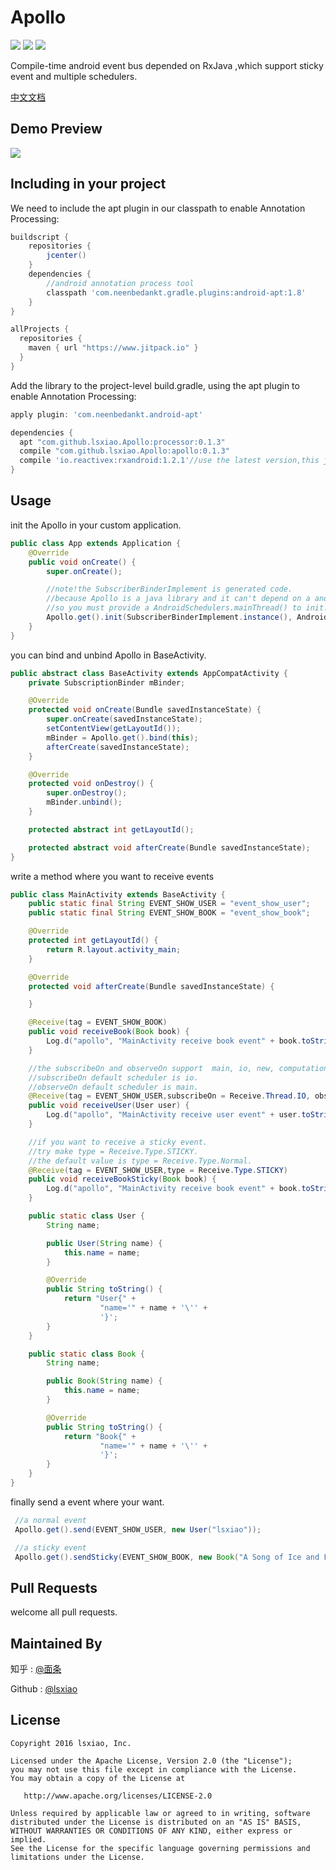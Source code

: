 # Apollo
[![](https://jitpack.io/v/lsxiao/Apollo.svg)](https://jitpack.io/#lsxiao/Apollo)
<a href="http://www.methodscount.com/?lib=com.github.lsxiao.Apollo%3Aapollo%3A0.1.2"><img src="https://img.shields.io/badge/Methods count-core: 93 | deps: 5492-e91e63.svg"/></a>
<a href="http://www.methodscount.com/?lib=com.github.lsxiao.Apollo%3Aapollo%3A0.1.2"><img src="https://img.shields.io/badge/Size-13 KB-e91e63.svg"/></a>


Compile-time android event bus depended on RxJava ,which support sticky event and multiple schedulers.

[中文文档](https://github.com/lsxiao/Apollo/blob/master/README-zh-CN.md)

## Demo Preview
![](https://raw.githubusercontent.com/lsxiao/Apollo/master/demo.gif?raw=true)


## Including in your project
We need to include the apt plugin in our classpath to enable Annotation Processing:

```groovy
buildscript {
    repositories {
        jcenter()
    }
    dependencies {
        //android annotation process tool
        classpath 'com.neenbedankt.gradle.plugins:android-apt:1.8'
    }
}

allProjects {
  repositories {
    maven { url "https://www.jitpack.io" }
  }
}
```

Add the library to the project-level build.gradle, using the apt plugin to enable Annotation Processing:


```groovy
apply plugin: 'com.neenbedankt.android-apt'

dependencies {
  apt "com.github.lsxiao.Apollo:processor:0.1.3"
  compile "com.github.lsxiao.Apollo:apollo:0.1.3"
  compile 'io.reactivex:rxandroid:1.2.1'//use the latest version,this just a simple.
}

```

## Usage

init the Apollo in your custom application.

```java
public class App extends Application {
    @Override
    public void onCreate() {
        super.onCreate();

        //note!the SubscriberBinderImplement is generated code.
        //because Apollo is a java library and it can't depend on a android library(RxAndroid),
        //so you must provide a AndroidSchedulers.mainThread() to init.
        Apollo.get().init(SubscriberBinderImplement.instance(), AndroidSchedulers.mainThread());
    }
}
```

you can bind and unbind Apollo in BaseActivity.

```java
public abstract class BaseActivity extends AppCompatActivity {
    private SubscriptionBinder mBinder;

    @Override
    protected void onCreate(Bundle savedInstanceState) {
        super.onCreate(savedInstanceState);
        setContentView(getLayoutId());
        mBinder = Apollo.get().bind(this);
        afterCreate(savedInstanceState);
    }

    @Override
    protected void onDestroy() {
        super.onDestroy();
        mBinder.unbind();
    }

    protected abstract int getLayoutId();

    protected abstract void afterCreate(Bundle savedInstanceState);
}

```

write a method where you want to receive events

```java
public class MainActivity extends BaseActivity {
    public static final String EVENT_SHOW_USER = "event_show_user";
    public static final String EVENT_SHOW_BOOK = "event_show_book";

    @Override
    protected int getLayoutId() {
        return R.layout.activity_main;
    }

    @Override
    protected void afterCreate(Bundle savedInstanceState) {

    }

    @Receive(tag = EVENT_SHOW_BOOK)
    public void receiveBook(Book book) {
        Log.d("apollo", "MainActivity receive book event" + book.toString());
    }

    //the subscribeOn and observeOn support  main, io, new, computation, trampoline, immediate schedulers.
    //subscribeOn default scheduler is io.
    //observeOn default scheduler is main.
    @Receive(tag = EVENT_SHOW_USER,subscribeOn = Receive.Thread.IO, observeOn = Receive.Thread.MAIN)
    public void receiveUser(User user) {
        Log.d("apollo", "MainActivity receive user event" + user.toString());
    }

    //if you want to receive a sticky event.
    //try make type = Receive.Type.STICKY.
    //the default value is type = Receive.Type.Normal.
    @Receive(tag = EVENT_SHOW_USER,type = Receive.Type.STICKY)
    public void receiveBookSticky(Book book) {
        Log.d("apollo", "MainActivity receive book event" + book.toString());
    }

    public static class User {
        String name;

        public User(String name) {
            this.name = name;
        }

        @Override
        public String toString() {
            return "User{" +
                    "name='" + name + '\'' +
                    '}';
        }
    }

    public static class Book {
        String name;

        public Book(String name) {
            this.name = name;
        }

        @Override
        public String toString() {
            return "Book{" +
                    "name='" + name + '\'' +
                    '}';
        }
    }
}

```

finally send a event where your want.

```java
 //a normal event
 Apollo.get().send(EVENT_SHOW_USER, new User("lsxiao"));

 //a sticky event
 Apollo.get().sendSticky(EVENT_SHOW_BOOK, new Book("A Song of Ice and Fire"));
```

## Pull Requests

welcome all pull requests.

## Maintained By
知乎 : [@面条](https://www.zhihu.com/people/lsxiao)

Github : [@lsxiao](https://github.com/lsxiao)


## License

    Copyright 2016 lsxiao, Inc.

    Licensed under the Apache License, Version 2.0 (the "License");
    you may not use this file except in compliance with the License.
    You may obtain a copy of the License at

       http://www.apache.org/licenses/LICENSE-2.0

    Unless required by applicable law or agreed to in writing, software
    distributed under the License is distributed on an "AS IS" BASIS,
    WITHOUT WARRANTIES OR CONDITIONS OF ANY KIND, either express or implied.
    See the License for the specific language governing permissions and
    limitations under the License.
